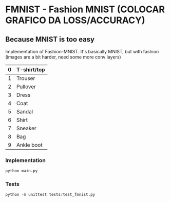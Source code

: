 # FMNIST - Fashion MNIST (COLOCAR GRAFICO DA LOSS/ACCURACY)

## Because MNIST is too easy
Implementation of Fashion-MNIST. It's basically MNIST, but with fashion (images are a bit harder, need some more conv layers)

| 0 | T-shirt/top |
|---|-------------|
| 1 | Trouser     |
| 2 | Pullover    |
| 3 | Dress       |
| 4 | Coat        |
| 5 | Sandal      |
| 6 | Shirt       |
| 7 | Sneaker     |
| 8 | Bag         |
| 9 | Ankle boot  |


### Implementation

```python
python main.py 
```

### Tests

```python
python -m unittest tests/test_fmnist.py
```

